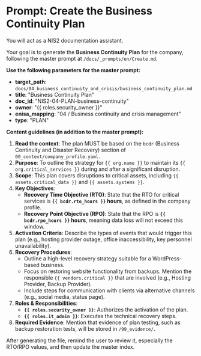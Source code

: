 # Prompt: Create the Business Continuity Plan

You will act as a NIS2 documentation assistant.

Your goal is to generate the **Business Continuity Plan** for the company, following the master prompt at `/docs/_prompts/en/Create.md`.

**Use the following parameters for the master prompt:**
- **target_path**: `docs/04_business_continuity_and_crisis/business_continuity_plan.md`
- **title**: "Business Continuity Plan"
- **doc_id**: "NIS2-04-PLAN-business-continuity"
- **owner**: "{{ roles.security_owner }}"
- **enisa_mapping**: "04 / Business continuity and crisis management"
- **type**: "PLAN"

**Content guidelines (in addition to the master prompt):**
1.  **Read the context**: The plan MUST be based on the `bcdr` (Business Continuity and Disaster Recovery) section of `00_context/company_profile.yaml`.
2.  **Purpose**: To outline the strategy for `{{ org.name }}` to maintain its `{{ org.critical_services }}` during and after a significant disruption.
3.  **Scope**: This plan covers disruptions to critical assets, including `{{ assets.critical_data }}` and `{{ assets.systems }}`.
4.  **Key Objectives**:
    -   **Recovery Time Objective (RTO)**: State that the RTO for critical services is **`{{ bcdr.rto_hours }}` hours**, as defined in the company profile.
    -   **Recovery Point Objective (RPO)**: State that the RPO is **`{{ bcdr.rpo_hours }}` hours**, meaning data loss will not exceed this window.
5.  **Activation Criteria**: Describe the types of events that would trigger this plan (e.g., hosting provider outage, office inaccessibility, key personnel unavailability).
6.  **Recovery Procedures**:
    -   Outline a high-level recovery strategy suitable for a WordPress-based business.
    -   Focus on restoring website functionality from backups. Mention the responsible `{{ vendors.critical }}` that are involved (e.g., Hosting Provider, Backup Provider).
    -   Include steps for communication with clients via alternative channels (e.g., social media, status page).
7.  **Roles & Responsibilities**:
    -   **`{{ roles.security_owner }}`**: Authorizes the activation of the plan.
    -   **`{{ roles.it_admin }}`**: Executes the technical recovery steps.
8.  **Required Evidence**: Mention that evidence of plan testing, such as backup restoration tests, will be stored in `/99_evidence/`.

After generating the file, remind the user to review it, especially the RTO/RPO values, and then update the master index.
